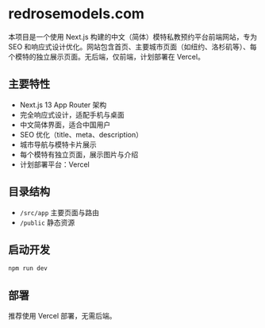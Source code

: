 # redrosemodels.com

本项目是一个使用 Next.js 构建的中文（简体）模特私教预约平台前端网站，专为 SEO 和响应式设计优化。网站包含首页、主要城市页面（如纽约、洛杉矶等）、每个模特的独立展示页面。无后端，仅前端，计划部署在 Vercel。

## 主要特性

- Next.js 13 App Router 架构
- 完全响应式设计，适配手机与桌面
- 中文简体界面，适合中国用户
- SEO 优化（title、meta、description）
- 城市导航与模特卡片展示
- 每个模特有独立页面，展示图片与介绍
- 计划部署平台：Vercel

## 目录结构

- `/src/app` 主要页面与路由
- `/public` 静态资源

## 启动开发

```bash
npm run dev
```

## 部署

推荐使用 Vercel 部署，无需后端。
